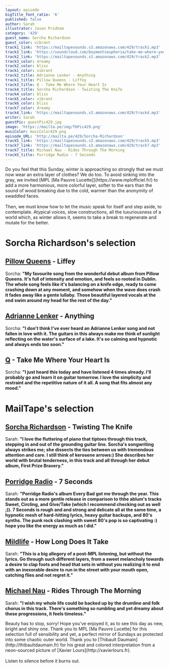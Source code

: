 ```yaml
---
layout: episode
bigTitle_font_ratio: '6'
published: false
author: Sarah
illustrator: Jason Pridham
category: '429'
guest_name: Sorcha Richardson
guest_color: vibrant
track1_link: 'https://mailtapesounds.s3.amazonaws.com/429/track1.mp3'
track3_link: 'https://soundcloud.com/boymeetseuphoria/take-me-where-your-heart-is-2'
track2_link: 'https://mailtapesounds.s3.amazonaws.com/429/track2.mp3'
track3_color: dreamy
track2_color: bliss
track1_color: vibrant
track2_title: Adrianne Lenker - Anything
track1_title: Pillow Queens - Liffey
track3_title: Q - Take Me Where Your Heart Is
track4_title: Sorcha Richardson - Twisting The Knife
track4_color: bliss
track5_color: vibrant
track6_color: bliss
track7_color: dreamy
track4_link: 'https://mailtapesounds.s3.amazonaws.com/429/track4.mp3'
writer: Sarah
guestPic: guestPic429.jpg
image: 'https://mailta.pe/img/fbPic429.png'
musiColor: musiColor429.png
episode_URL: 'http://mailta.pe/429/Sorcha-Richardson'
track5_link: 'https://mailtapesounds.s3.amazonaws.com/429/track5.mp3'
track7_link: 'https://mailtapesounds.s3.amazonaws.com/429/track7.mp3'
track7_title: Michael Nau - Rides Through The Morning
track5_title: Porridge Radio - 7 Seconds
---
```

<p id="introduction"> Do you feel that this Sunday, winter is approaching so strongly that we must now wear an extra layer of clothes? We do too. To avoid sinking into the gray, we invited [MPL [Ma Pauvre Lucette]](https://www.mplofficiel.fr/) to add a more harmonious, more colorful layer, softer to the ears than the sound of wood breaking due to the cold, warmer than the anonymity of swaddled faces.
  <br><br>
  Then, we must know how to let the music speak for itself and step aside, to contemplate. Atypical voices, slow constructions, all the luxuriousness of a world which, as winter allows it, seems to take a break to regenerate and mutate for the better.
</p>

# Sorcha Richardson's selection

## [Pillow Queens](https://soundcloud.com/clarayse) - Liffey
Sorcha: **"**My favourite song from the wonderful debut album from Pillow Queens. It's full of intensity and emotion, and feels so rooted in Dublin. The whole song feels like it's balancing on a knife edge, ready to come crashing down at any moment, and somehow when the wave does crash it fades away like a gente lullaby. Those beautiful layered vocals at the end swim around my head for the rest of the day.**"**

## [Adrianne Lenker](https://philemoncimon.bandcamp.com) - Anything
Sorcha: **"**I don't think I've ever heard an Adrianne Lenker song and not fallen in love with it. The guitars in this always make me think of sunlight reflecting on the water's surface of a lake. It's so calming and hypnotic and always ends too soon.**"** 

## [Q](https://thousand1000.bandcamp.com) - Take Me Where Your Heart Is
Sorcha: **"**I just heard this today and have listened 4 times already. I'll probably go and learn it on guitar tomorrow. I love the simplicity and restraint and the repetitive nature of it all. A song that fits almost any mood.**"**

# MailTape's selection

## [Sorcha Richardson](https://www.mplofficiel.fr) - Twisting The Knife
Sarah: **"**I love the fluttering of piano that tiptoes through this track, stepping in and out of the grounding guitar line. Sorcha's songwriting always strikes me; she dissects the ties between us with tremendous attention and care. I still think of kerosene arrows:) She describes her world with brutal tenderness, in this track and all through her debut album, First Prize Bravery.**"**

## [Porridge Radio](https://www.arthur-h.net) - 7 Seconds
Sarah: **"**Porridge Radio's album Every Bad got me through the year. This stands out as a more gentle release in comparison to thhe ablum's tracks Sweet, Circling, and Give/Take (which I recommend checking out as well ;)). 7 Seconds is rough and and strong and delicate all at the same time, a hypnotic mesh of hard-hitting lyrics, heavy guitar backups, and 80's synths. The punk rock clashing with sweet 80's pop is so captivating :) hope you like the energy as much as I did.**"**

## [Mildlife](https://mildlife.com.au) - How Long Does It Take
Sarah: **"**This is a big allegory of a post-MPL listening, but without the lyrics. Go through such different layers, from a sweet melancholy towards a desire to clap foots and head that sets in without you realizing it to end with an inexorable desire to run in the street with your mouth open, catching flies and not regret it.**"**

## [Michael Nau](https://www.mplofficiel.fr) - Rides Through The Morning
Sarah: **"**I wish my whole life could be backed up by the drumline and folk chorus in this track. There's something so rumbling and yet dreamy about these progressions, it feels timeless.**"**

<p id="outroduction">Beauty has to stop, sorry! Hope you’ve enjoyed it, as to see this day as new, bright and shiny one. Thank you to MPL [Ma Pauvre Lucette] for this selection full of sensibility and yet, a perfect mirror of Sundays as protected into some chaotic outer world. Thank you to [Thibault Daumain](http://thibaultdaumain.fr) for his great and colored interpretation from a neon-sourced picture of [Xavier Lours](http://xavierlours.fr).
  <br><br>
  Listen to silence before it burns out.</p>
